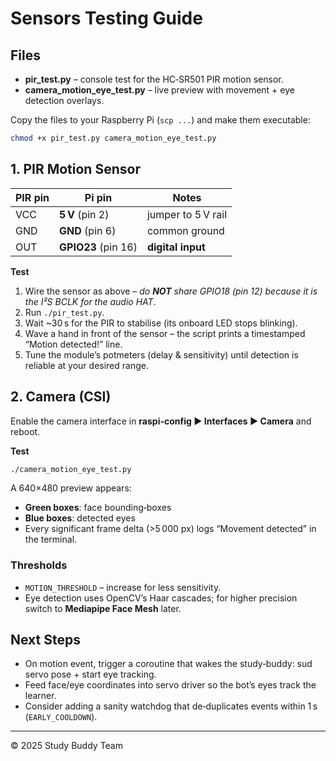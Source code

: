# Sensors Testing Guide

## Files
* **pir_test.py** – console test for the HC‑SR501 PIR motion sensor.
* **camera_motion_eye_test.py** – live preview with movement + eye detection overlays.

Copy the files to your Raspberry Pi (`scp ...`) and make them executable:

```bash
chmod +x pir_test.py camera_motion_eye_test.py
```

## 1. PIR Motion Sensor

| PIR pin | Pi pin | Notes |
|---------|--------|-------|
| VCC     | **5 V** (pin 2) | jumper to 5 V rail |
| GND     | **GND** (pin 6) | common ground |
| OUT     | **GPIO23** (pin 16) | **digital input** |

**Test**

1. Wire the sensor as above – _do **NOT** share GPIO18 (pin 12) because it is the I²S BCLK for the audio HAT_.
2. Run `./pir_test.py`.
3. Wait ~30 s for the PIR to stabilise (its onboard LED stops blinking).
4. Wave a hand in front of the sensor – the script prints a timestamped “Motion detected!” line.
5. Tune the module’s potmeters (delay & sensitivity) until detection is reliable at your desired range.

## 2. Camera (CSI)

Enable the camera interface in **raspi-config ▶ Interfaces ▶ Camera** and reboot.

**Test**

```bash
./camera_motion_eye_test.py
```

A 640×480 preview appears:

* **Green boxes**: face bounding‑boxes  
* **Blue boxes**: detected eyes  
* Every significant frame delta (>5 000 px) logs “Movement detected” in the terminal.

### Thresholds

* `MOTION_THRESHOLD` – increase for less sensitivity.  
* Eye detection uses OpenCV’s Haar cascades; for higher precision switch to **Mediapipe Face Mesh** later.

## Next Steps

* On motion event, trigger a coroutine that wakes the study‑buddy: sud servo pose + start eye tracking.
* Feed face/eye coordinates into servo driver so the bot’s eyes track the learner.
* Consider adding a sanity watchdog that de‑duplicates events within 1 s (`EARLY_COOLDOWN`).

---

© 2025 Study Buddy Team
